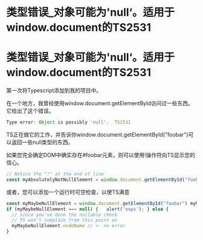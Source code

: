 # 类型错误_对象可能为'null‘。适用于window.document的TS2531

# 类型错误_对象可能为'null‘。适用于window.document的TS2531

第一次将Typescript添加到我的项目中。

在一个地方，我曾经使用window.document.getElementById访问过一些东西。它给出了这个错误。

```javascript
Type error: Object is possibly 'null'.  TS2531
```

TS正在做它的工作，并告诉你window.document.getElementById("foobar")可以返回一些null类型的东西。

如果您完全确定DOM中确实存在#foobar元素，则可以使用!操作符向TS显示您的信心。

```javascript
// Notice the "!" at the end of line 
const myAbsolutelyNotNullElement = window.document.getElementById("foobar")!
```

或者，您可以添加一个运行时可空检查，以使TS满意

```javascript
const myMaybeNullElement = window.document.getElementById("foobar") myMaybeNullElement.nodeName // <- error! 
if (myMaybeNullElement === null) {   alert('oops'); } else { 
  // since you've done the nullable check   
  // TS won't complain from this point on   
  myMaybeNullElement.nodeName // <- no error 
}
```
